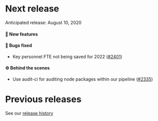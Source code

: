 # Next release

Anticipated release: August 10, 2020

#### 🚀 New features

#### 🐛 Bugs fixed

- Key personnel FTE not being saved for 2022 ([#2401])

#### ⚙️ Behind the scenes

- Use audit-ci for auditing node packages within our pipeline ([#2335])

# Previous releases

See our [release history](https://github.com/18F/cms-hitech-apd/releases)

[#2335]: https://github.com/18F/cms-hitech-apd/issues/2335
[#2401]: https://github.com/18F/cms-hitech-apd/issues/2401
